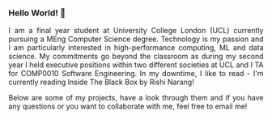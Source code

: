 ### Hello World! 👋

<p align="justify">I am a final year student at University College London (UCL) currently pursuing a MEng Computer Science degree. Technology is my passion and I am particularly interested in high-performance computing, ML and data science. My commitments go beyond the classroom as during my second year I held executive positions within two different societies at UCL and I TA for COMP0010 Software Engineering. In my downtime, I like to read - I'm currently reading Inside The Black Box by Rishi Narang!</p>

<p align="justify">Below are some of my projects, have a look through them and if you have any questions or you want to collaborate with me, feel free to email me!</p>

<!--
**Keyur25/Keyur25** is a ✨ _special_ ✨ repository because its `README.md` (this file) appears on your GitHub profile.

Here are some ideas to get you started:

- 🔭 I’m currently working on ...
- 🌱 I’m currently learning ...
- 👯 I’m looking to collaborate on ...
- 🤔 I’m looking for help with ...
- 💬 Ask me about ...
- 📫 How to reach me: ...
- 😄 Pronouns: ...
- ⚡ Fun fact: ...
-->

<!-- [![Top Languages](https://github-readme-stats.vercel.app/api/top-langs/?username=Keyur25)](https://github.com/anuraghazra/github-readme-stats)

[![Keyur's wakatime stats](https://github-readme-stats.vercel.app/api/wakatime?username=Keyur25)](https://github.com/anuraghazra/github-readme-stats)

[![Keyur's GitHub stats](https://github-readme-stats.vercel.app/api?username=Keyur25)](https://github.com/anuraghazra/github-readme-stats) -->
